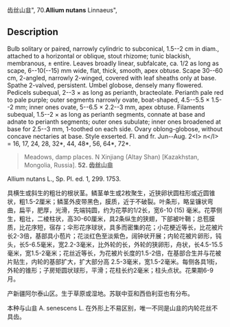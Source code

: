 齿丝山韭",
70.**Allium nutans** Linnaeus",

## Description
Bulb solitary or paired, narrowly cylindric to subconical, 1.5--2 cm in diam., attached to a horizontal or oblique, stout rhizome; tunic blackish, membranous, ± entire. Leaves broadly linear, subfalcate, ca. 1/2 as long as scape, 6--10(--15) mm wide, flat, thick, smooth, apex obtuse. Scape 30--60 cm, 2-angled, narrowly 2-winged, covered with leaf sheaths only at base. Spathe 2-valved, persistent. Umbel globose, densely many flowered. Pedicels subequal, 2--3 × as long as perianth, bracteolate. Perianth pale red to pale purple; outer segments narrowly ovate, boat-shaped, 4.5--5.5 × 1.5--2 mm; inner ones ovate, 5--6.5 × 2.2--3 mm, apex obtuse. Filaments subequal, 1.5--2 × as long as perianth segments, connate at base and adnate to perianth segments; outer ones subulate; inner ones broadened at base for 2.5--3 mm, 1-toothed on each side. Ovary oblong-globose, without concave nectaries at base. Style exserted. Fl. and fr. Jun--Aug. 2&lt;I&gt; n&lt;/I&gt; = 16, 17, 24, 28, 32*, 44, 48*, 56, 64*, 72*.

> Meadows, damp places. N Xinjiang (Altay Shan) [Kazakhstan, Mongolia, Russia].
**52. 齿丝山韭**

Allium nutans L., Sp. Pl. ed. 1, 299. 1753.

具横生或斜生的粗壮的根状茎。鳞茎单生或2枚聚生，近狭卵状圆柱形或近圆锥状，粗1.5-2厘米；鳞茎外皮带黑色，膜质，近于不破裂。叶条形，略呈镰状弯曲，扁平，肥厚，光滑，先端钝圆，约为花葶的1/2长，宽6-10 (15) 毫米。花葶侧生，粗壮，二棱柱状，高30-60厘米，具2条纵生的狭翅，下部被叶鞘；总苞膜质，比花序短，宿存；伞形花序球状，具多而密集的花；小花梗近等长，比花被片长2-3倍，基部具小苞片；花淡红色至淡紫色，阔钟状开展；内轮花被片卵形，钝头，长5-6.5毫米，宽2.2-3毫米，比外轮的长，外轮的狭卵形，舟状，长4.5-15.5毫米，宽1.5-2毫米；花丝近等长，为花被片长度的1.5-2倍，在基部合生并与花被片贴生，内轮的基部扩大，扩大部分高 2.5-3毫米，宽1.5-2毫米。每侧各具1街，外轮的锥形；子房矩圆状球形，平滑；花柱长约2毫米；柱头点状。花果期6-9月。

产新疆阿尔泰山区。生于草原或湿地。苏联中亚和西伯利亚也有分布。

本种与山韭 A. senescens L. 在外形上不易区别，唯一不同是山韭的内轮花丝不具齿。

